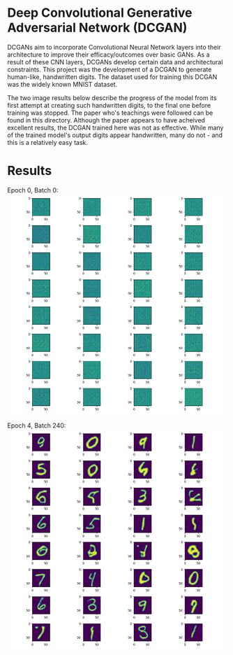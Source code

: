 # Deep Convolutional Generative Adversarial Network (DCGAN)
DCGANs aim to incorporate Convolutional Neural Network layers into their architecture to improve their efficacy/outcomes over basic GANs. As a result of these CNN layers, DCGANs develop certain data and architectural constraints. This project was the development of a DCGAN to generate human-like, handwritten digits. The dataset used for training this DCGAN was the widely known MNIST dataset.

The two image results below describe the progress of the model from its first attempt at creating such handwritten digits, to the final one before training was stopped. The paper who's teachings were followed can be found in this directory. Although the paper appears to have acheived excellent results, the DCGAN trained here was not as effective. While many of the trained model's output digits appear handwritten, many do not - and this is a relatively easy task.

# Results
Epoch 0, Batch 0:
![DCGAN](https://github.com/A-r-s-h-i-a/Personal-Projects/blob/main/DCGAN/Epoch0_Batch0.png)

Epoch 4, Batch 240:
![DCGAN](https://github.com/A-r-s-h-i-a/Personal-Projects/blob/main/DCGAN/Epoch4_Batch240.png)
